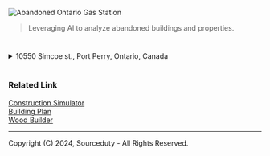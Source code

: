 ![Abandoned Ontario Gas Station](https://github.com/sourceduty/Abandoned_Locations/assets/123030236/412d012f-886e-4f19-a403-2ba303524d64)

> Leveraging AI to analyze abandoned buildings and properties. 

#

<details><summary>10550 Simcoe st., Port Perry, Ontario, Canada</summary>
<br>

10550 Simcoe st., Port Perry, Ontario, Canada

```
1. Convenience Store with Gas Station:
   
   - Revitalize the existing structure into a modern convenience store.
   - Add fuel pumps to cater to travelers and locals.
   - Offer a variety of snacks, beverages, and essential items.
   - Include services such as an ATM, lottery tickets, and a small seating area.

2. Community Center:
   
   - Develop a multi-purpose community center.
   - Provide spaces for local events, meetings, and recreational activities.
   - Include a gymnasium, classrooms, and a community kitchen.
   - Offer programs for all age groups, from children to seniors.

3. Cafe or Small Restaurant:
   
   - Open a cozy cafe or a small family restaurant.
   - Use the scenic surroundings to create an inviting outdoor seating area.
   - Serve locally sourced food and beverages.
   - Host events like live music, trivia nights, and community gatherings.

4. Retail Shop:
   
   - Establish a specialty retail shop, such as a local produce market or crafts store.
   - Focus on selling unique, locally made products.
   - Create a space for workshops and demonstrations.
   - Collaborate with local artisans and farmers.

5. Service Station:
    
   - Convert the site into a service station offering car repairs, tire services, and other automotive needs.
   - Include a waiting area with refreshments and Wi-Fi for customers.
   - Offer additional services like car wash and detailing.
   - Provide environmentally friendly options such as recycling oil and batteries.

6. Eco-Friendly Park and Rest Area:
    
   - Transform the space into a small park or rest area with eco-friendly features.
   - Install solar panels and EV charging stations.
   - Landscape with native plants and trees to promote local wildlife.
   - Include picnic areas, walking trails, and informative displays about sustainability.

7. Mixed-Use Development:
    
   - Develop a mixed-use space combining residential units with commercial areas.
   - Design apartments or townhouses with modern amenities.
   - Include commercial spaces for small offices, shops, or cafes on the ground floor.
   - Create a vibrant community hub with shared spaces like gardens and recreational areas.

Steps to Consider Before Development:

   - Conduct a community survey to understand the needs and preferences of local residents.
   - Analyze market demand to ensure the viability of the chosen project.
   - Consult with local authorities for zoning regulations and permits.
   - Develop a detailed business plan and secure necessary funding.
   - Plan for sustainable development practices to minimize environmental impact.
```

<br>
</details>

#
### Related Link

[Construction Simulator](https://chat.openai.com/g/g-HJGQpAmKa-construction-simulator)
<br>
[Building Plan](https://chat.openai.com/g/g-csXtuEdzH-building-plan)
<br>
[Wood Builder](https://chat.openai.com/g/g-EFy1XUX9P-wood-builder)

***
Copyright (C) 2024, Sourceduty - All Rights Reserved.
